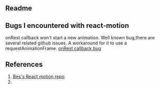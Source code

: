 ## Readme


## Bugs I encountered with react-motion

onRest callback won't start a new animation. Well known bug,there are several related github issues. A workaround for it to use a requestAnimationFrame.
[onRest callback bug](https://github.com/chenglou/react-motion/issues/343)

## References

1. [Bes's React motion repo](https://github.com/besarthoxhaj/react-motion-example)
2.
